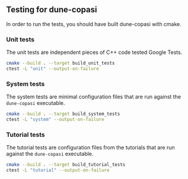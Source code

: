 ## Testing for dune-copasi

In order to run the tests, you should have built dune-copasi with cmake.

### Unit tests

The unit tests are independent pieces of C++ code tested Google Tests.

```bash
cmake --build . --target build_unit_tests
ctest -L "unit" --output-on-failure
```

### System tests

The system tests are minimal configuration files that are run against the `dune-copasi` executable.

```bash
cmake --build . --target build_system_tests
ctest -L "system" --output-on-failure
```

### Tutorial tests

The tutorial tests are configuration files from the tutorials that are run against the `dune-copasi` executable.

```bash
cmake --build . --target build_tutorial_tests
ctest -L "tutorial" --output-on-failure
```

